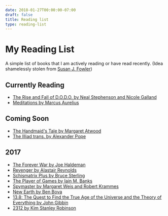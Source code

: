 ```yaml
---
date: 2018-01-27T00:00:00-07:00
draft: false
title: Reading list
type: reading-list
---
```


# My Reading List
A simple list of books that I am actively reading or have read recently.
(Idea shamelessly stolen from [Susan J. Fowler](https://www.susanjfowler.com/reading-list/))

## Currently Reading
- [The Rise and Fall of D.O.D.O. by  Neal Stephenson and  Nicole Galland](https://www.amazon.com/gp/product/B01M0HPHR6)
- [Meditations by Marcus Aurelius](https://www.amazon.com/gp/product/B000FC1JAI)

## Coming Soon
- [The Handmaid's Tale by Margaret Atwood](https://www.amazon.com/dp/B003JFJHTS/)
- [The Illiad trans. by Alexander Pope](https://www.amazon.com/gp/product/B0082TAAMO/)

## 2017
- [The Forever War by Joe Haldeman](https://www.amazon.com/Forever-War-ebook/dp/B00PI184XG)
- [Revenger by Alastair Reynolds](https://www.amazon.com/dp/B01LXW2IUQ)
- [Schismatrix Plus by Bruce Sterling](https://www.amazon.com/gp/product/B00PDDKVW6/)
- [The Player of Games by Iain M. Banks](https://www.amazon.com/dp/B002WM3HC2/ref=r_soa_w_d)
- [Spymaster by Margaret Weis and Robert
    Krammes](https://www.amazon.com/gp/product/B01L7B9VG4/)
- [New Earth by Ben
    Bova](https://www.amazon.com/New-Earth-Grand-Tour-Book-ebook/dp/B00BCFXPZ4/)
- [13.8: The Quest to Find the True Age of the Universe and the Theory of
    Everything by John Gibbin](https://www.amazon.com/gp/product/B01CESQNQK/)
- [2312 by Kim Stanley Robinson](https://www.amazon.com/2312-Kim-Stanley-Robinson-ebook/dp/B004RD8544/)
